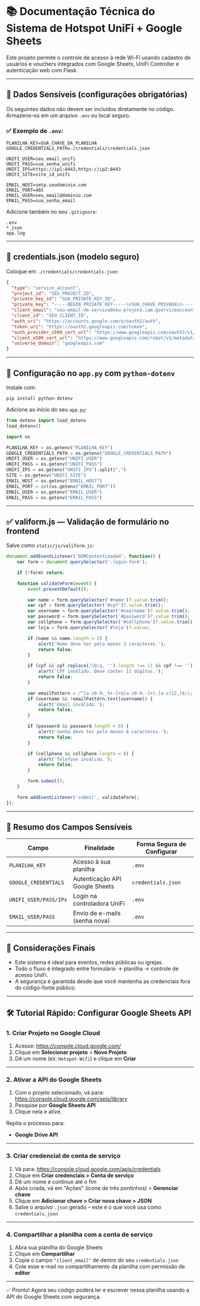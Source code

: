 
# 📚 Documentação Técnica do Sistema de Hotspot UniFi + Google Sheets

Este projeto permite o controle de acesso à rede Wi-Fi usando cadastro de usuários e vouchers integrados com Google Sheets, UniFi Controller e autenticação web com Flask.

---

## 🔐 Dados Sensíveis (configurações obrigatórias)

Os seguintes dados não devem ser incluídos diretamente no código. Armazene-os em um arquivo `.env` ou local seguro.

### ✅ Exemplo de `.env`:

```
PLANILHA_KEY=SUA_CHAVE_DA_PLANILHA
GOOGLE_CREDENTIALS_PATH=./credentials/credentials.json

UNIFI_USER=seu_email_unifi
UNIFI_PASS=sua_senha_unifi
UNIFI_IPS=https://ip1:8443,https://ip2:8443
UNIFI_SITE=site_id_unifi

EMAIL_HOST=smtp.seudominio.com
EMAIL_PORT=465
EMAIL_USER=seu_email@dominio.com
EMAIL_PASS=sua_senha_email
```

Adicione também no seu `.gitignore`:

```
.env
*.json
app.log
```

---

## 📁 credentials.json (modelo seguro)

Coloque em `./credentials/credentials.json`:

```json
{
  "type": "service_account",
  "project_id": "SEU_PROJECT_ID",
  "private_key_id": "SUA_PRIVATE_KEY_ID",
  "private_key": "-----BEGIN PRIVATE KEY-----\nSUA_CHAVE_PRIVADA\n-----END PRIVATE KEY-----\n",
  "client_email": "seu-email-de-servico@seu-projeto.iam.gserviceaccount.com",
  "client_id": "SEU_CLIENT_ID",
  "auth_uri": "https://accounts.google.com/o/oauth2/auth",
  "token_uri": "https://oauth2.googleapis.com/token",
  "auth_provider_x509_cert_url": "https://www.googleapis.com/oauth2/v1/certs",
  "client_x509_cert_url": "https://www.googleapis.com/robot/v1/metadata/x509/seu-email-de-servico%40seu-projeto.iam.gserviceaccount.com",
  "universe_domain": "googleapis.com"
}
```

---

## 🧠 Configuração no `app.py` com `python-dotenv`

Instale com:

```
pip install python-dotenv
```

Adicione ao início do seu `app.py`:

```python
from dotenv import load_dotenv
load_dotenv()

import os

PLANILHA_KEY = os.getenv("PLANILHA_KEY")
GOOGLE_CREDENTIALS_PATH = os.getenv("GOOGLE_CREDENTIALS_PATH")
UNIFI_USER = os.getenv("UNIFI_USER")
UNIFI_PASS = os.getenv("UNIFI_PASS")
UNIFI_IPS = os.getenv("UNIFI_IPS").split(",")
SITE = os.getenv("UNIFI_SITE")
EMAIL_HOST = os.getenv("EMAIL_HOST")
EMAIL_PORT = int(os.getenv("EMAIL_PORT"))
EMAIL_USER = os.getenv("EMAIL_USER")
EMAIL_PASS = os.getenv("EMAIL_PASS")
```

---

## ✅ valiform.js — Validação de formulário no frontend

Salve como `static/js/valiform.js`:

```javascript
document.addEventListener('DOMContentLoaded', function() {
    var form = document.querySelector('.login-form');

    if (!form) return;

    function validateForm(event) {
        event.preventDefault();

        var name = form.querySelector('#name')?.value.trim();
        var cpf = form.querySelector('#cpf')?.value.trim();
        var username = form.querySelector('#username')?.value.trim();
        var password = form.querySelector('#password')?.value.trim();
        var cellphone = form.querySelector('#cellphone')?.value.trim();
        var loja = form.querySelector('#loja')?.value;

        if (name && name.length < 3) {
            alert('Nome deve ter pelo menos 3 caracteres.');
            return false;
        }

        if (cpf && cpf.replace(/\D/g, '').length !== 11 && cpf !== '') {
            alert('CPF inválido. Deve conter 11 dígitos.');
            return false;
        }

        var emailPattern = /^[a-z0-9._%+-]+@[a-z0-9.-]+\.[a-z]{2,}$/i;
        if (username && !emailPattern.test(username)) {
            alert('Email inválido.');
            return false;
        }

        if (password && password.length < 6) {
            alert('Senha deve ter pelo menos 6 caracteres.');
            return false;
        }

        if (cellphone && cellphone.length < 8) {
            alert('Telefone inválido.');
            return false;
        }

        form.submit();
    }

    form.addEventListener('submit', validateForm);
});
```

---

## 🧾 Resumo dos Campos Sensíveis

| Campo                  | Finalidade                        | Forma Segura de Configurar |
|------------------------|-----------------------------------|-----------------------------|
| `PLANILHA_KEY`         | Acesso à sua planilha             | `.env`                      |
| `GOOGLE_CREDENTIALS`   | Autenticação API Google Sheets    | `credentials.json`          |
| `UNIFI_USER/PASS/IPs`  | Login na controladora UniFi       | `.env`                      |
| `EMAIL_USER/PASS`      | Envio de e-mails (senha nova)     | `.env`                      |

---

## 🚀 Considerações Finais

- Este sistema é ideal para eventos, redes públicas ou igrejas.
- Todo o fluxo é integrado entre formulário → planilha → controle de acesso UniFi.
- A segurança é garantida desde que você mantenha as credenciais fora do código-fonte público.


---

## 🛠️ Tutorial Rápido: Configurar Google Sheets API

### 1. Criar Projeto no Google Cloud

1. Acesse: https://console.cloud.google.com/
2. Clique em **Selecionar projeto** > **Novo Projeto**
3. Dê um nome (ex: `Hotspot-Wifi`) e clique em **Criar**

---

### 2. Ativar a API do Google Sheets

1. Com o projeto selecionado, vá para: https://console.cloud.google.com/apis/library
2. Pesquise por **Google Sheets API**
3. Clique nela e ative.

Repita o processo para:
- **Google Drive API**

---

### 3. Criar credencial de conta de serviço

1. Vá para: https://console.cloud.google.com/apis/credentials
2. Clique em **Criar credenciais > Conta de serviço**
3. Dê um nome e continue até o fim
4. Após criada, vá em "Ações" (ícone de três pontinhos) > **Gerenciar chave**
5. Clique em **Adicionar chave > Criar nova chave > JSON**
6. Salve o arquivo `.json` gerado – este é o que você usa como `credentials.json`

---

### 4. Compartilhar a planilha com a conta de serviço

1. Abra sua planilha do Google Sheets
2. Clique em **Compartilhar**
3. Copie o campo `"client_email"` de dentro do seu `credentials.json`
4. Cole esse e-mail no compartilhamento da planilha com permissão de **editor**

---

✅ Pronto! Agora seu código poderá ler e escrever nessa planilha usando a API do Google Sheets com segurança.
